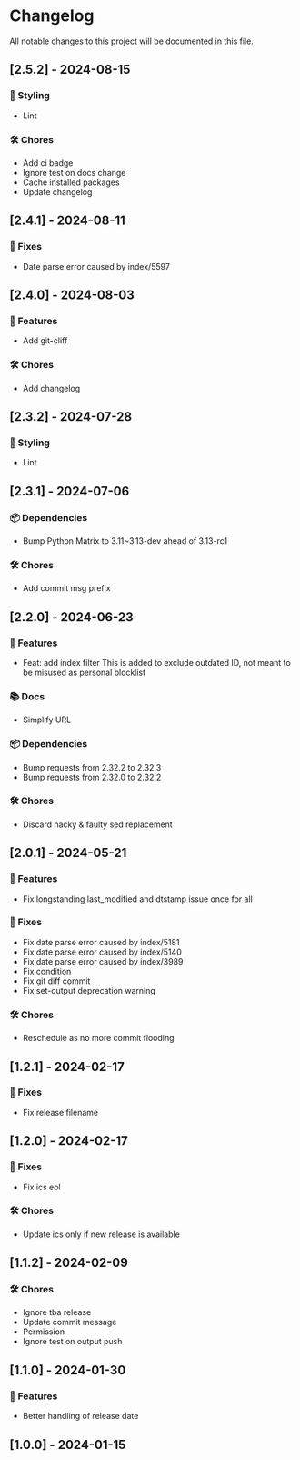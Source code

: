 # Changelog

All notable changes to this project will be documented in this file.

## [2.5.2] - 2024-08-15

### 🎨 Styling

- Lint

### 🛠️ Chores

- Add ci badge
- Ignore test on docs change
- Cache installed packages
- Update changelog

## [2.4.1] - 2024-08-11

### 🐛 Fixes

- Date parse error caused by index/5597

## [2.4.0] - 2024-08-03

### 🚀 Features

- Add git-cliff

### 🛠️ Chores

- Add changelog

## [2.3.2] - 2024-07-28

### 🎨 Styling

- Lint

## [2.3.1] - 2024-07-06

### 📦 Dependencies

- Bump Python Matrix to 3.11~3.13-dev ahead of 3.13-rc1

### 🛠️ Chores

- Add commit msg prefix

## [2.2.0] - 2024-06-23

### 🚀 Features

- Feat: add index filter
This is added to exclude outdated ID, not meant to be misused as
personal blocklist


### 📚 Docs

- Simplify URL

### 📦 Dependencies

- Bump requests from 2.32.2 to 2.32.3
- Bump requests from 2.32.0 to 2.32.2

### 🛠️ Chores

- Discard hacky & faulty sed replacement

## [2.0.1] - 2024-05-21

### 🚀 Features

- Fix longstanding last_modified and dtstamp issue once for all

### 🐛 Fixes

- Fix date parse error caused by index/5181
- Fix date parse error caused by index/5140
- Fix date parse error caused by index/3989
- Fix condition
- Fix git diff commit
- Fix set-output deprecation warning

### 🛠️ Chores

- Reschedule as no more commit flooding

## [1.2.1] - 2024-02-17

### 🐛 Fixes

- Fix release filename

## [1.2.0] - 2024-02-17

### 🐛 Fixes

- Fix ics eol

### 🛠️ Chores

- Update ics only if new release is available

## [1.1.2] - 2024-02-09

### 🛠️ Chores

- Ignore tba release
- Update commit message
- Permission
- Ignore test on output push

## [1.1.0] - 2024-01-30

### 🚀 Features

- Better handling of release date

## [1.0.0] - 2024-01-15

<!-- generated by git-cliff -->
